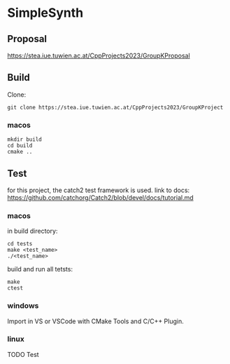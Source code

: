 # SimpleSynth

## Proposal
https://stea.iue.tuwien.ac.at/CppProjects2023/GroupKProposal

## Build
Clone:
```
git clone https://stea.iue.tuwien.ac.at/CppProjects2023/GroupKProject 
```
### macos
```
mkdir build
cd build
cmake ..
```

## Test
for this project, the catch2 test framework is used.
link to docs: https://github.com/catchorg/Catch2/blob/devel/docs/tutorial.md

### macos
in build directory:
```
cd tests
make <test_name>
./<test_name>
```
build and run all tetsts:
```
make
ctest
```
### windows
Import in VS or VSCode with CMake Tools and C/C++ Plugin.

### linux
TODO Test
